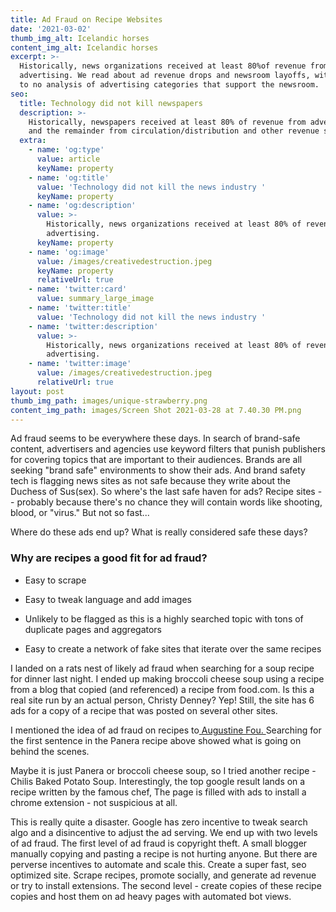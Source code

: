 ```yaml
---
title: Ad Fraud on Recipe Websites
date: '2021-03-02'
thumb_img_alt: Icelandic horses
content_img_alt: Icelandic horses
excerpt: >-
  Historically, news organizations received at least 80%of revenue from
  advertising. We read about ad revenue drops and newsroom layoffs, with little
  to no analysis of advertising categories that support the newsroom.
seo:
  title: Technology did not kill newspapers
  description: >-
    Historically, newspapers received at least 80% of revenue from advertising
    and the remainder from circulation/distribution and other revenue sources
  extra:
    - name: 'og:type'
      value: article
      keyName: property
    - name: 'og:title'
      value: 'Technology did not kill the news industry '
      keyName: property
    - name: 'og:description'
      value: >-
        Historically, news organizations received at least 80% of revenue from
        advertising. 
      keyName: property
    - name: 'og:image'
      value: /images/creativedestruction.jpeg
      keyName: property
      relativeUrl: true
    - name: 'twitter:card'
      value: summary_large_image
    - name: 'twitter:title'
      value: 'Technology did not kill the news industry '
    - name: 'twitter:description'
      value: >-
        Historically, news organizations received at least 80% of revenue from
        advertising. 
    - name: 'twitter:image'
      value: /images/creativedestruction.jpeg
      relativeUrl: true
layout: post
thumb_img_path: images/unique-strawberry.png
content_img_path: images/Screen Shot 2021-03-28 at 7.40.30 PM.png
---
```

Ad fraud seems to be everywhere these days. In search of brand-safe content, advertisers and agencies use keyword filters that punish publishers for covering topics that are important to their audiences. Brands are all seeking "brand safe" environments to show their ads. And brand safety tech is flagging news sites as not safe because they write about the Duchess of Sus(sex). So where's the last safe haven for ads? Recipe sites -- probably because there's no chance they will contain words like shooting, blood, or "virus." But not so fast...


Where do these ads end up? What is really considered safe these days? 

### Why are recipes a good fit for ad fraud?

*   Easy to scrape

*   Easy to tweak language and add images

*   Unlikely to be flagged as this is a highly searched topic with tons of duplicate pages and aggregators

*   Easy to create a network of fake sites that iterate over the same recipes

I landed on a rats nest of likely ad fraud when searching for a soup recipe for dinner last night. I ended up making broccoli cheese soup using a recipe from a blog that copied (and referenced) a recipe from food.com. Is this a real site run by an actual person, Christy Denney? Yep! Still, the site has 6 ads for a copy of a recipe that was posted on several other sites.



I mentioned the idea of ad fraud on recipes to[ Augustine Fou. ](www.fouanalytics.com)Searching for the first sentence in the Panera recipe above showed what is going on behind the scenes.



Maybe it is just Panera or broccoli cheese soup, so I tried another recipe - Chilis Baked Potato Soup. Interestingly, the top google result lands on a recipe written by the famous chef, The page is filled with ads to install a chrome extension - not suspicious at all.

This is really quite a disaster.  Google has zero incentive to tweak search algo and a disincentive to adjust the ad serving.
We end up with two levels of ad fraud. The first level of ad fraud is copyright theft. A small blogger manually copying and pasting a recipe is not hurting anyone. But there are perverse incentives to automate and scale this. Create a super fast, seo optimized site.  Scrape recipes, promote socially, and generate ad revenue or try to install extensions.  The second level - create copies of these recipe copies and host them on ad heavy pages with automated bot views.
